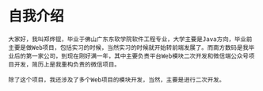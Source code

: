 # 自我介绍

	大家好，我叫郑烨锟，毕业于佛山广东东软学院软件工程专业，大学主要是Java方向，毕业前主要是做Web项目，包括实习的时候，当然实习的时候就开始转前端发展了。而南方数码是我毕业后的第一家公司，到现在刚好满一年，其中主要负责平台Web模块二次开发和微信端公众号项目开发，简历上是我重构负责的微信项目。

	除了这个项目，我还涉及了多个Web项目的模块开发，当然，主要是进行二次开发。